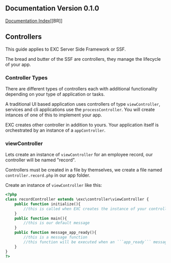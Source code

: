 ## Documentation Version 0.1.0 ##
[Documentation Index](./doc_index.md)[[BR]]

## Controllers ##

This guide applies to EXC Server Side Framework or SSF.

The bread and butter of the SSF are controllers, they manage the lifecycle of your app.

### Controller Types ###

There are different types of controllers each with additional functionality depending on your type of application or tasks.

A traditional UI based application uses controllers of type `viewController`, services and cli applications use the `processController`. You will create intances of one of this to implement your app.

EXC creates other controller in addition to yours. Your application itself is orchestrated by an instance of a `appController`.

### viewController ###

Lets create an instance of `viewController` for an employee record, our controller will be named "record".

Controllers must be created in a file by themselves,  we create a file named `controller.record.php` in our app folder.

Create an instance of `viewController` like this:

```php
<?php
class recordController extends \exc\controller\viewController {
	public function initialize(){
		//this is called when EXC creates the instance of your controller
	}
	public function main(){
		//this is our default message
	}
	public function message_app_ready(){
		//this is a message function
		//this function will be executed when an ```app_ready``` message is published
	}
}
?>
```

